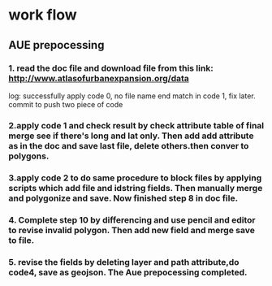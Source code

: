 # work flow
## AUE prepocessing
### 1. read the doc file and download file from this link: http://www.atlasofurbanexpansion.org/data
log: successfully apply code 0, no file name end match in code 1, fix later. commit to push two piece of code
### 2.apply code 1 and check result by check attribute table of final merge see if there's long and lat only. Then add add attribute as in the doc and save last file, delete others.then conver to polygons.
### 3.apply code 2 to do same procedure to block files by applying scripts which add file and idstring fields. Then manually merge and polygonize and save. Now finished step 8 in doc file.
### 4. Complete step 10 by differencing and use pencil and editor to revise invalid polygon. Then add new field and merge save to file.
### 5. revise the fields by deleting layer and path attribute,do code4, save as geojson. The Aue prepocessing completed.
